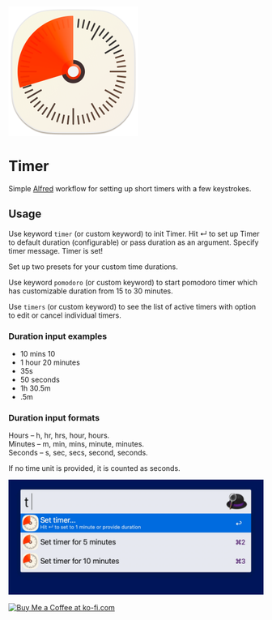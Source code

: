 ![Timer workflow](./icon.png)
# Timer
Simple [Alfred](https://www.alfredapp.com/) workflow for setting up short timers with a few keystrokes.

## Usage
Use keyword `timer` (or custom keyword) to init Timer. Hit ↵ to set up Timer to default duration (configurable) or pass duration as an argument. Specify timer message. Timer is set!

Set up two presets for your custom time durations.

Use keyword `pomodoro` (or custom keyword) to start pomodoro timer which has customizable duration from 15 to 30 minutes.

Use `timers` (or custom keyword) to see the list of active timers with option to edit or cancel individual timers.

### Duration input examples
- 10 mins 10
- 1 hour 20 minutes
- 35s
- 50 seconds
- 1h 30.5m
- .5m

### Duration input formats
Hours – h, hr, hrs, hour, hours.  
Minutes – m, min, mins, minute, minutes.  
Seconds – s, sec, secs, second, seconds.

If no time unit is provided, it is counted as seconds.

![](./timer-example.gif)

<a href='https://ko-fi.com/I2I0W98PT' target='_blank'><img height='36' style='border:0px;height:36px;' src='https://storage.ko-fi.com/cdn/kofi3.png?v=3' border='0' alt='Buy Me a Coffee at ko-fi.com' /></a>
